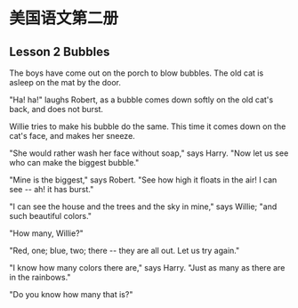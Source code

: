 # 美国语文第二册

## Lesson 2 Bubbles

The boys have come out on the porch to blow bubbles. The old cat is asleep on the mat by the door.

"Ha! ha!" laughs Robert, as a bubble comes down softly on the old cat's back, and does not burst.

Willie tries to make his bubble do the same. This time it comes down on the cat's face, and makes her sneeze.

"She would rather wash her face without soap," says Harry. "Now let us see who can make the biggest bubble."

"Mine is the biggest," says Robert. "See how high it floats in the air! I can see -- ah! it has burst."

"I can see the house and the trees and the sky in mine," says Willie; "and such beautiful colors."

"How many, Willie?"

"Red, one; blue, two; there -- they are all out. Let us try again."

"I know how many colors there are," says Harry. "Just as many as there are in the rainbows."

"Do you know how many that is?"
